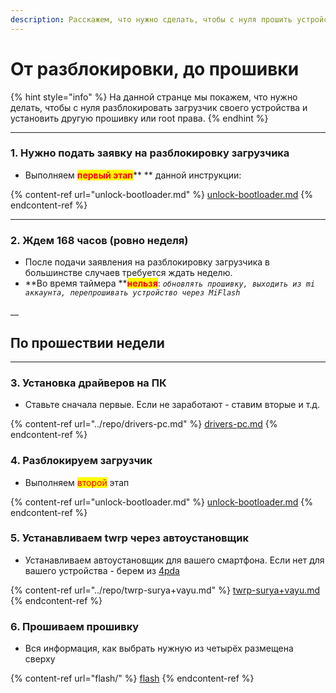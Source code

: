 ```yaml
---
description: Расскажем, что нужно сделать, чтобы с нуля прошить устройство.
---
```


# От разблокировки, до прошивки

{% hint style="info" %}
На данной странце мы покажем, что нужно делать, чтобы с нуля разблокировать загрузчик своего устройства и установить другую прошивку или root права.
{% endhint %}

***

### **1. Нужно подать заявку на разблокировку загрузчика**

* Выполняем <mark style="color:red;">**первый этап**</mark>** ** данной инструкции:

{% content-ref url="unlock-bootloader.md" %}
[unlock-bootloader.md](unlock-bootloader.md)
{% endcontent-ref %}

****

### **2. Ждем 168 часов (ровно неделя)**

* После подачи заявления на разблокировку загрузчика в большинстве случаев требуется ждать неделю.
* **Во время таймера **<mark style="color:red;">**нельзя**</mark>: _`обновлять прошивку, выходить из mi аккаунта, перепрошивать устройство через MiFlash`_

__

## **По прошествии недели**

****

### **3. Установка драйверов на ПК**

* Ставьте сначала первые. Если не заработают - ставим вторые и т.д.

{% content-ref url="../repo/drivers-pc.md" %}
[drivers-pc.md](../repo/drivers-pc.md)
{% endcontent-ref %}



### **4. Разблокируем загрузчик**

* Выполняем <mark style="color:red;">второй</mark> этап

{% content-ref url="unlock-bootloader.md" %}
[unlock-bootloader.md](unlock-bootloader.md)
{% endcontent-ref %}



### **5. Устанавливаем twrp через автоустановщик**

* Устанавливаем автоустановщик для вашего смартфона. Если нет для вашего устройства - берем из [4pda](https://4pda.to)

{% content-ref url="../repo/twrp-surya+vayu.md" %}
[twrp-surya+vayu.md](../repo/twrp-surya+vayu.md)
{% endcontent-ref %}



### **6. Прошиваем прошивку**

* Вся информация, как выбрать нужную из четырёх размещена сверху

{% content-ref url="flash/" %}
[flash](flash/)
{% endcontent-ref %}
